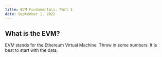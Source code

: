 ```yaml
---
title: EVM Fundamentals, Part 1
date: September 1, 2022
---
```


## What is the EVM?

EVM stands for the Ethereum Virtual Machine.
Throw in some numbers.
It is best to start with the data.
